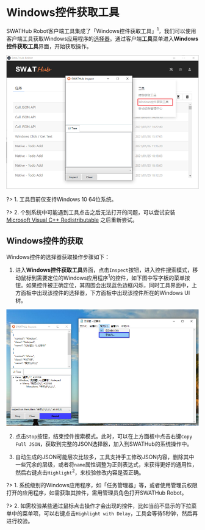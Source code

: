 Windows控件获取工具
===

SWATHub Robot客户端工具集成了「Windows控件获取工具」<sup>1</sup>，我们可以使用客户端工具获取Windows应用程序的[选择器](../dev/sop_winapp#Windows控件的选择器)。通过客户端**工具**菜单进入**Windows控件获取工具**界面，开始获取操作。

![图1  Windows Inspect 1](../assets/img/manual-windows_inspect-01.png)

?> 1. 工具目前仅支持Windows 10 64位系统。

?> 2. 个别系统中可能遇到工具点击之后无法打开的问题，可以尝试安装 [Microsoft Visual C++ Redistributable](https://aka.ms/vs/16/release/vc_redist.x64.exe) 之后重新尝试。

Windows控件的获取
---

Windows控件的选择器获取操作步骤如下：

1.  进入**Windows控件获取工具**界面，点击`Inspect`按钮，进入控件搜索模式，移动鼠标到需要定位的Windows应用程序<sup>1</sup>的控件，如下图中写字板的菜单按钮。如果控件被正确定位，其周围会出现蓝色边框闪烁，同时工具界面中，上方面板中出现该控件的选择器，下方面板中出现该控件所在的Windows UI树。

![图2  Windows Inspect 2](../assets/img/manual-windows_inspect-02.png)

2. 点击`Stop`按钮，结束控件搜索模式。此时，可以在上方面板中点击右键`Copy Full JSON`，获取到完整的JSON选择器，加入到SWATHub的系统操作中。

3. 自动生成的JSON可能层次比较多，工具支持手工修改JSON内容，删除其中一些冗余的层级，或者将`name`属性调整为正则表达式，来获得更好的通用性，然后右键点击`Highlight`<sup>2</sup>，来校验修改内容是否正确。

?> 1. 系统级别的Windows应用程序，如「任务管理器」等，或者使用管理员权限打开的应用程序，如需获取其控件，需用管理员角色打开SWATHub Robot。

?> 2. 如需校验某些通过鼠标点击操作才会出现的控件，比如当前不显示的下拉菜单中的菜单项，可以右键点击`Highlight with Delay`，工具会等待5秒钟，然后再进行校验。